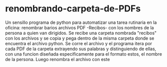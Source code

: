 # renombrando-carpeta-de-PDFs
Un sensillo programa de python para automatizar una tarea rutinaria en la oficina: renombrar barios archivos PDF -Recibos- con los nombres de la persona a quien van dirigidos.
Se recibe una carpeta nombrada "recibos" con los archivos y se copia y pega dentro de la misma carpeta donde se encuentra el archivo python.
Se corre el archivo y el programa itera por cada PDF de la carpeta extrayendo sus palabras y distinguiendo de ellas, con una funcion diseñada especificamente para el formato estos, el nombre de la persona. Luego renombra el archivo con este
